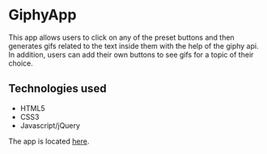 # GiphyApp

This app allows users to click on any of the preset buttons and then generates gifs related to the text inside them with the help of the giphy api. In addition, users can add their own buttons to see gifs for a topic of their choice.

## Technologies used
* HTML5
* CSS3
* Javascript/jQuery

The app is located [here](https://rasenin.github.io/GiphyApp).
